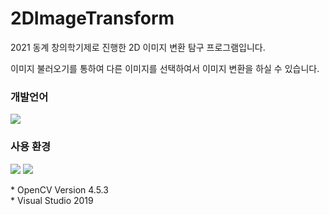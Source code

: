 # 2DImageTransform
2021 동계 창의학기제로 진행한 2D 이미지 변환 탐구 프로그램입니다.

이미지 불러오기를 통하여 다른 이미지를 선택하여서 이미지 변환을 하실 수 있습니다.

### 개발언어
<img src="https://img.shields.io/badge/C++-00599C?style=flat-square&logo=C%2B%2B&logoColor=white"/></a>
### 사용 환경 <br />
<img src="https://img.shields.io/badge/OpenCV-5C3EE8?style=flat-square&logo=OpenCV&logoColor=white" /> <img src="https://img.shields.io/badge/Visual Studio-5C2D91?style=flat-square&logo=Visual Studio&logoColor=white" />

\* OpenCV Version 4.5.3<br />
\* Visual Studio 2019
